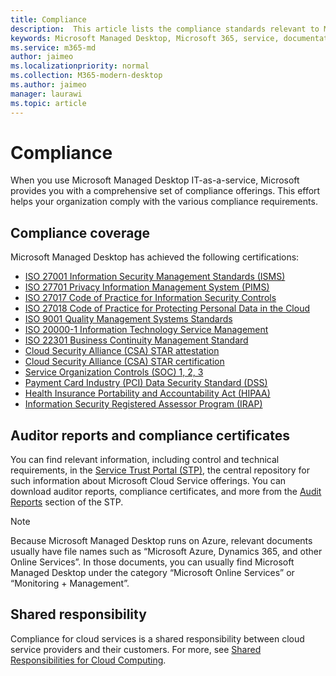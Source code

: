 ```yaml
---
title: Compliance
description:  This article lists the compliance standards relevant to Microsoft Managed Desktop.
keywords: Microsoft Managed Desktop, Microsoft 365, service, documentation
ms.service: m365-md
author: jaimeo
ms.localizationpriority: normal
ms.collection: M365-modern-desktop
ms.author: jaimeo
manager: laurawi
ms.topic: article
---
```


# Compliance

When you use Microsoft Managed Desktop IT-as-a-service, Microsoft provides you with a comprehensive set of compliance offerings. This effort helps your organization comply with the various compliance requirements.

## Compliance coverage

Microsoft Managed Desktop has achieved the following certifications:

- [ISO 27001 Information Security Management Standards (ISMS)](https://docs.microsoft.com/compliance/regulatory/offering-ISO-27001)
- [ISO 27701 Privacy Information Management System (PIMS)](https://docs.microsoft.com/compliance/regulatory/offering-iso-27701)
- [ISO 27017 Code of Practice for Information Security Controls](https://docs.microsoft.com/compliance/regulatory/offering-ISO-27017)
- [ISO 27018 Code of Practice for Protecting Personal Data in the Cloud](https://docs.microsoft.com/compliance/regulatory/offering-ISO-27018)
- [ISO 9001 Quality Management Systems Standards](https://docs.microsoft.com/compliance/regulatory/offering-ISO-9001)
- [ISO 20000-1 Information Technology Service Management](https://docs.microsoft.com/compliance/regulatory/offering-ISO-20000-1-2011)
- [ISO 22301 Business Continuity Management Standard](https://docs.microsoft.com/compliance/regulatory/offering-ISO-22301)
- [Cloud Security Alliance (CSA) STAR attestation](https://docs.microsoft.com/compliance/regulatory/offering-CSA-STAR-Attestation)
- [Cloud Security Alliance (CSA) STAR certification](https://docs.microsoft.com/compliance/regulatory/offering-CSA-Star-Certification)
- [Service Organization Controls (SOC) 1, 2, 3](https://docs.microsoft.com/compliance/regulatory/offering-SOC)
- [Payment Card Industry (PCI) Data Security Standard (DSS)](https://docs.microsoft.com/compliance/regulatory/offering-PCI-DSS)
- [Health Insurance Portability and Accountability Act (HIPAA)](https://docs.microsoft.com/compliance/regulatory/offering-hipaa-hitech)
- [Information Security Registered Assessor Program (IRAP)](https://docs.microsoft.com/compliance/regulatory/offering-ccsl-irap-australia)

## Auditor reports and compliance certificates

You can find relevant information, including control and technical requirements, in the [Service Trust Portal (STP)](https://servicetrust.microsoft.com/), the central repository for such information about Microsoft Cloud Service offerings. You can download auditor reports, compliance certificates, and more from the [Audit Reports](https://servicetrust.microsoft.com/ViewPage/MSComplianceGuide) section of the STP.

> [!NOTE]
> Because Microsoft Managed Desktop runs on Azure, relevant documents usually have file names such as “Microsoft Azure, Dynamics 365, and other Online Services”. In those documents, you can usually find Microsoft Managed Desktop under the category “Microsoft Online Services” or “Monitoring + Management”.

## Shared responsibility

Compliance for cloud services is a shared responsibility between cloud service providers and their customers. For more, see [Shared Responsibilities for Cloud Computing](https://docs.microsoft.com/en-us/azure/security/fundamentals/shared-responsibility).
